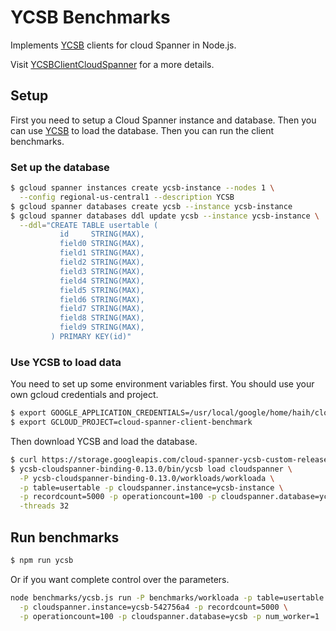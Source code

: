 # YCSB Benchmarks

Implements [YCSB](https://github.com/brianfrankcooper/YCSB) clients for cloud
Spanner in Node.js.

Visit [YCSBClientCloudSpanner](https://github.com/haih-g/YCSBClientCloudSpanner)
for a more details.

## Setup

First you need to setup a Cloud Spanner instance and database. Then you can use
[YCSB](https://github.com/brianfrankcooper/YCSB) to load the database. Then you
can run the client benchmarks.

### Set up the database

```sh
$ gcloud spanner instances create ycsb-instance --nodes 1 \
  --config regional-us-central1 --description YCSB
$ gcloud spanner databases create ycsb --instance ycsb-instance
$ gcloud spanner databases ddl update ycsb --instance ycsb-instance \
  --ddl="CREATE TABLE usertable (
           id     STRING(MAX),
           field0 STRING(MAX),
           field1 STRING(MAX),
           field2 STRING(MAX),
           field3 STRING(MAX),
           field4 STRING(MAX),
           field5 STRING(MAX),
           field6 STRING(MAX),
           field7 STRING(MAX),
           field8 STRING(MAX),
           field9 STRING(MAX),
         ) PRIMARY KEY(id)"
```

### Use YCSB to load data

You need to set up some environment variables first. You should use your own
gcloud credentials and project.

```sh
$ export GOOGLE_APPLICATION_CREDENTIALS=/usr/local/google/home/haih/cloud-spanner-client-benchmark.json
$ export GCLOUD_PROJECT=cloud-spanner-client-benchmark
```

Then download YCSB and load the database.

```sh
$ curl https://storage.googleapis.com/cloud-spanner-ycsb-custom-release/ycsb-cloudspanner-binding-0.13.0.tar.gz | tar -xzv
$ ycsb-cloudspanner-binding-0.13.0/bin/ycsb load cloudspanner \
  -P ycsb-cloudspanner-binding-0.13.0/workloads/workloada \
  -p table=usertable -p cloudspanner.instance=ycsb-instance \
  -p recordcount=5000 -p operationcount=100 -p cloudspanner.database=ycsb \
  -threads 32
```

## Run benchmarks

```sh
$ npm run ycsb
```

Or if you want complete control over the parameters.

```sh
node benchmarks/ycsb.js run -P benchmarks/workloada -p table=usertable \
  -p cloudspanner.instance=ycsb-542756a4 -p recordcount=5000 \
  -p operationcount=100 -p cloudspanner.database=ycsb -p num_worker=1
```

